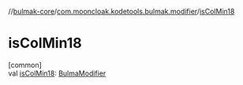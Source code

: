 //[bulmak-core](../../index.md)/[com.mooncloak.kodetools.bulmak.modifier](index.md)/[isColMin18](is-col-min18.md)

# isColMin18

[common]\
val [isColMin18](is-col-min18.md): [BulmaModifier](-bulma-modifier/index.md)
